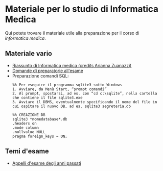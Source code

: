 # Materiale per lo studio di Informatica Medica

Qui potete trovare il materiale utile alla preparazione per il corso di _informatica medica_.

## Materiale vario
- [Riassunto di Informatica medica (credits Arianna Zuanazzi)](/Dati/Studio/III_Anno/InfoMed/Materiale_vario/Appunti%20di%20Informatica%20Medica%20(credits%20Arianna%20Zuanazzi).pdf)
- [Domande di preparatorie all'esame](/Dati/Studio/III_Anno/InfoMed/Materiale_vario/Domande%20preparatorie%20InfoMed.pdf)
- Preparazione comandi SQL:
  ```
  %% Per eseguire il programma sqlite3 sotto Windows
  1. Avviare, da Menù Start, “prompt comandi”
  2. Al prompt, spostarsi, ad es. con “cd c:\sqlite”, nella cartella che contiene il file sqlite3.exe
  3. Avviare il DBMS, eventualmente specificando il nome del file in cui ospitare il nuovo DB, ad es. sqlite3 segreteria.db

  %% CREAZIONE DB
  sqlite3 *nomedatabase*.db
  .headers on
  .mode column
  .nullvalue NULL
  pragma foreign_keys = ON;
  ```

## Temi d'esame
- [Appelli d'esame degli anni passati](/Dati/Studio/III_Anno/InfoMed/Temi_d'esame)
